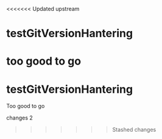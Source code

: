<<<<<<< Updated upstream
# testGitVersionHantering

too good to go
=======
# testGitVersionHantering 

Too good to go

changes 2 
>>>>>>> Stashed changes
